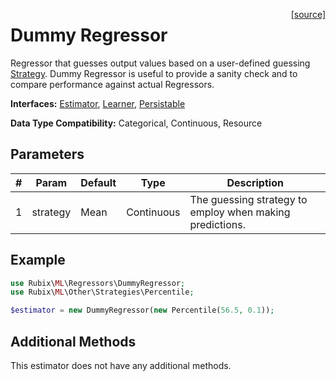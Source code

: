 <span style="float:right;"><a href="https://github.com/RubixML/ML/blob/master/src/Regressors/DummyRegressor.php">[source]</a></span>

# Dummy Regressor
Regressor that guesses output values based on a user-defined guessing [Strategy](../other/strategies/api.md). Dummy Regressor is useful to provide a sanity check and to compare performance against actual Regressors.

**Interfaces:** [Estimator](../estimator.md), [Learner](../learner.md), [Persistable](../persistable.md)

**Data Type Compatibility:** Categorical, Continuous, Resource

## Parameters
| # | Param | Default | Type | Description |
|---|---|---|---|---|
| 1 | strategy | Mean | Continuous | The guessing strategy to employ when making predictions. |

## Example
```php
use Rubix\ML\Regressors\DummyRegressor;
use Rubix\ML\Other\Strategies\Percentile;

$estimator = new DummyRegressor(new Percentile(56.5, 0.1));
```

## Additional Methods
This estimator does not have any additional methods.
